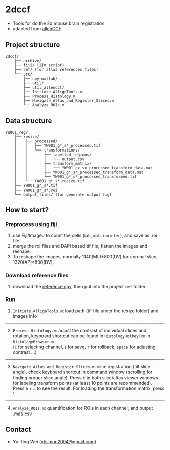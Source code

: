 2dccf
======

* Tools for do the 2d mouse brain registration
* adapted from [allenCCF](https://github.com/cortex-lab/allenCCF)


## Project structure
    2dccf/
        ├── archive/ 
        ├── fiji/ (ijm script)
        ├── ref/ (for atlas references files)
        └── src/
            ├── npy-matlab/
            ├── util/
            ├── util_allenccf/
            ├── Initiate_AllignTools.m
            ├── Process_Histology.m
            ├── Navigate_Atlas_and_Register_Slices.m
            └── Analyze_ROIs.m

## Data structure

    YW001_reg/
        ├── resize/
        │    ├── processed/
        │    │   ├── YW001_g*_s*_processed.tif
        │    │   └── transformations/
        │    │       ├── labelled_regions/
        │    │       │   └── output.csv
        │    │       ├── transform_matrix/
        │    │       │   └── YW001_gx_sx_processed_transform_data.mat
        │    │       ├── YW001_g*_s*_processed_transform_data.mat
        │    │       └── YW001_g*_s*_processed_transformed.tif
        │    └── YW001_g*_s*_resize.tif
        ├── YW001_g*_s*.tif
        ├── YW001_g*_s*.roi
        └── output_files/ (for generate output fig)


## How to start?
### Preprocess using fiji
1. use Fiji/ImageJ to count the cells (i.e., `multipointer`), and save as .roi file
2. merge the roi files and DAPI based tif file, flatten the images and reshape. 
3. To reshape the images, normally 1140(ML)*800(DV) for coronal slice, 1320(AP)*800(DV).

###  Download reference files
1. download the [reference npy](http://data.cortexlab.net/allenCCF/), then put into the project `ref` folder

### Run 
1. `Initiate_AllignTools.m`: load path (tif file under the resize folder) and images info
---
2. `Process_Histology.m`: adjust the contrast of individual slices and rotation, 
keyboard shortcut can be found in `HistologyHotkeyFcn` in `HistologyBrowser.m`\
   (`c` for selecting channel, `s` for save, `r` for rollback, `space` for adjusting contrast ...)
---
3. `Navigate_Atlas_and_Register_Slices.m`: slice registration (tilt slice angle). check keyboard shortcut in command window
   (scrolling for finding proper slice angle). Press `t` in both slice/altas viewer windows for labeling transform points (at least 10 points are recommended).
   Press `h` + `a` to see the result. For loading the transformation matrix, press `l`
---
4. `Analyze_ROIs.m`: quantification for ROIs in each channel, and output .mat/.csv 


## Contact
- Yu-Ting Wei (ytsimon2004@gmail.com)
